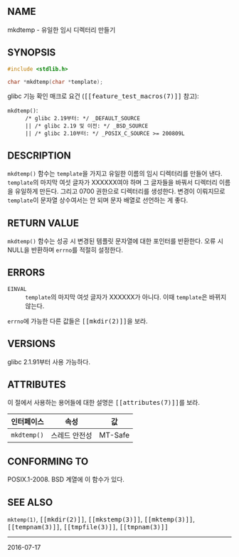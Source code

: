 ## NAME

mkdtemp - 유일한 임시 디렉터리 만들기

## SYNOPSIS

```c
#include <stdlib.h>

char *mkdtemp(char *template);
```

glibc 기능 확인 매크로 요건 (<tt>[[feature_test_macros(7)]]</tt> 참고):

<dl>
<dt><code>mkdtemp()</code>:</dt>
<dd>
<code>/* glibc 2.19부터: */ _DEFAULT_SOURCE</code><br>
<code>|| /* glibc 2.19 및 이전: */ _BSD_SOURCE</code><br>
<code>|| /* glibc 2.10부터: */ _POSIX_C_SOURCE >= 200809L</code>
</dd>
</dl>

## DESCRIPTION

`mkdtemp()` 함수는 `template`을 가지고 유일한 이름의 임시 디렉터리를 만들어 낸다. `template`의 마지막 여섯 글자가 XXXXXX여야 하며 그 글자들을 바꿔서 디렉터리 이름을 유일하게 만든다. 그리고 0700 권한으로 디렉터리를 생성한다. 변경이 이뤄지므로 `template`이 문자열 상수여서는 안 되며 문자 배열로 선언하는 게 좋다.

## RETURN VALUE

`mkdtemp()` 함수는 성공 시 변경된 템플릿 문자열에 대한 포인터를 반환한다. 오류 시 NULL을 반환하며 `errno`를 적절히 설정한다.

## ERRORS

<dl>
<dt><code>EINVAL</code></dt>
<dd><code>template</code>의 마지막 여섯 글자가 XXXXXX가 아니다. 이때 <code>template</code>은 바뀌지 않는다.</dd>
</dl>

`errno`에 가능한 다른 값들은 <tt>[[mkdir(2)]]</tt>을 보라.

## VERSIONS

glibc 2.1.91부터 사용 가능하다.

## ATTRIBUTES

이 절에서 사용하는 용어들에 대한 설명은 <tt>[[attributes(7)]]</tt>를 보라.

| 인터페이스 | 속성 | 값 |
| --- | --- | --- |
| `mkdtemp()` | 스레드 안전성 | MT-Safe |

## CONFORMING TO

POSIX.1-2008. BSD 계열에 이 함수가 있다.

## SEE ALSO

`mktemp(1)`, <tt>[[mkdir(2)]]</tt>, <tt>[[mkstemp(3)]]</tt>, <tt>[[mktemp(3)]]</tt>, <tt>[[tempnam(3)]]</tt>, <tt>[[tmpfile(3)]]</tt>, <tt>[[tmpnam(3)]]</tt>

----

2016-07-17
